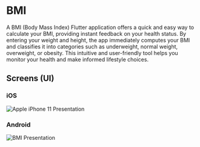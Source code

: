 # BMI 

A BMI (Body Mass Index) Flutter application offers a quick and easy way to calculate your BMI, providing instant feedback on your health status. By entering your weight and height, the app immediately computes your BMI and classifies it into categories such as underweight, normal weight, overweight, or obesity. This intuitive and user-friendly tool helps you monitor your health and make informed lifestyle choices.

## Screens (UI)

### iOS

![Apple iPhone 11 Presentation](https://github.com/MohamedEssam9009/bmi_app/assets/77198018/23b25cf2-9955-4536-aeab-062cce185ce3)

### Android

![BMI Presentation](https://github.com/MohamedEssam9009/bmi_app/assets/77198018/9fbe7124-bc23-44a3-b6cb-9473dc19434c)
